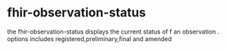 # fhir-observation-status
 the fhir-observation-status displays the current status of f an observation . options includes registered,preliminary,final and amended
